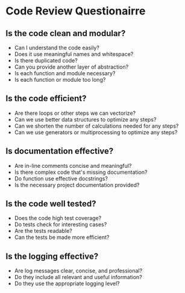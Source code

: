 # Code Review Questionairre

## Is the code clean and modular?

- Can I understand the code easily?
- Does it use meaningful names and whitespace?
- Is there duplicated code?
- Can you provide another layer of abstraction?
- Is each function and module necessary?
- Is each function or module too long?

## Is the code efficient?

- Are there loops or other steps we can vectorize?
- Can we use better data structures to optimize any steps?
- Can we shorten the number of calculations needed for any steps?
- Can we use generators or multiprocessing to optimize any steps?

## Is documentation effective?

- Are in-line comments concise and meaningful?
- Is there complex code that's missing documentation?
- Do function use effective docstrings?
- Is the necessary project documentation provided?

## Is the code well tested?

- Does the code high test coverage?
- Do tests check for interesting cases?
- Are the tests readable?
- Can the tests be made more efficient?

## Is the logging effective?

- Are log messages clear, concise, and professional?
- Do they include all relevant and useful information?
- Do they use the appropriate logging level?
